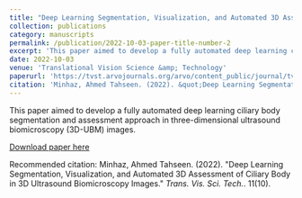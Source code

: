 ```yaml
---
title: "Deep Learning Segmentation, Visualization, and Automated 3D Assessment of Ciliary Body in 3D Ultrasound Biomicroscopy Images"
collection: publications
category: manuscripts
permalink: /publication/2022-10-03-paper-title-number-2
excerpt: 'This paper aimed to develop a fully automated deep learning ciliary body segmentation and assessment approach in three-dimensional ultrasound biomicroscopy (3D-UBM) images.'
date: 2022-10-03
venue: 'Translational Vision Science &amp; Technology'
paperurl: 'https://tvst.arvojournals.org/arvo/content_public/journal/tvst/938607/i2164-2591-11-10-3_1664608907.98555.pdf'
citation: 'Minhaz, Ahmed Tahseen. (2022). &quot;Deep Learning Segmentation, Visualization, and Automated 3D Assessment of Ciliary Body in 3D Ultrasound Biomicroscopy Images.&quot; <i>Trans. Vis. Sci. Tech.</i>. 11(10).'
---
```

This paper aimed to develop a fully automated deep learning ciliary body segmentation and assessment approach in three-dimensional ultrasound biomicroscopy (3D-UBM) images.

[Download paper here](https://tvst.arvojournals.org/arvo/content_public/journal/tvst/938607/i2164-2591-11-10-3_1664608907.98555.pdf)

Recommended citation: Minhaz, Ahmed Tahseen. (2022). "Deep Learning Segmentation, Visualization, and Automated 3D Assessment of Ciliary Body in 3D Ultrasound Biomicroscopy Images." <i>Trans. Vis. Sci. Tech.</i>. 11(10).